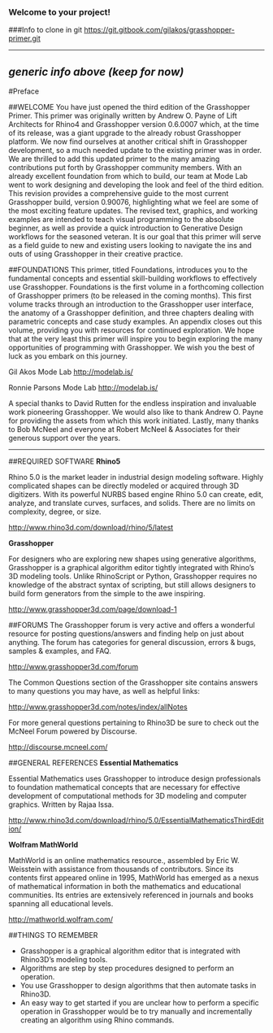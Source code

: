 ### Welcome to your project!

###Info to clone in git
https://git.gitbook.com/gilakos/grasshopper-primer.git

---
*generic info above (keep for now)*
---


#Preface

##WELCOME
You have just opened the third edition of the Grasshopper Primer. This primer
was originally written by Andrew O. Payne of Lift Architects for Rhino4 and
Grasshopper version 0.6.0007 which, at the time of its release, was a giant
upgrade to the already robust Grasshopper platform. We now find ourselves at
another critical shift in Grasshopper development, so a much needed update to
the existing primer was in order. We are thrilled to add this updated primer to
the many amazing contributions put forth by Grasshopper community members.
With an already excellent foundation from which to build, our team at Mode Lab
went to work designing and developing the look and feel of the third edition.
This revision provides a comprehensive guide to the most current Grasshopper
build, version 0.90076, highlighting what we feel are some of the most exciting
feature updates. The revised text, graphics, and working examples are intended
to teach visual programming to the absolute beginner, as well as provide a quick
introduction to Generative Design workflows for the seasoned veteran. It is our
goal that this primer will serve as a field guide to new and existing users looking
to navigate the ins and outs of using Grasshopper in their creative practice.

##FOUNDATIONS
This primer, titled Foundations, introduces you to the fundamental concepts and
essential skill-building workflows to effectively use Grasshopper. Foundations
is the first volume in a forthcoming collection of Grasshopper primers (to be
released in the coming months). This first volume tracks through an introduction
to the Grasshopper user interface, the anatomy of a Grasshopper definition,
and three chapters dealing with parametric concepts and case study examples.
An appendix closes out this volume, providing you with resources for continued
exploration.
We hope that at the very least this primer will inspire you to begin exploring the
many opportunities of programming with Grasshopper. We wish you the best of
luck as you embark on this journey.

Gil Akos
Mode Lab
http://modelab.is/

Ronnie Parsons
Mode Lab
http://modelab.is/

A special thanks to David Rutten for the endless inspiration and invaluable
work pioneering Grasshopper. We would also like to thank Andrew O. Payne
for providing the assets from which this work initiated. Lastly, many thanks to
Bob McNeel and everyone at Robert McNeel & Associates for their generous
support over the years.

---
##REQUIRED SOFTWARE
**Rhino5**

Rhino 5.0 is the market leader in industrial design modeling software. Highly
complicated shapes can be directly modeled or acquired through 3D digitizers.
With its powerful NURBS based engine Rhino 5.0 can create, edit, analyze, and
translate curves, surfaces, and solids. There are no limits on complexity, degree,
or size.

http://www.rhino3d.com/download/rhino/5/latest

**Grasshopper**

For designers who are exploring new shapes using generative algorithms,
Grasshopper is a graphical algorithm editor tightly integrated with Rhino’s
3D modeling tools. Unlike RhinoScript or Python, Grasshopper requires no
knowledge of the abstract syntax of scripting, but still allows designers to build
form generators from the simple to the awe inspiring.

http://www.grasshopper3d.com/page/download-1

##FORUMS
The Grasshopper forum is very active and offers a wonderful resource for
posting questions/answers and finding help on just about anything.
The forum has categories for general discussion, errors & bugs, samples &
examples, and FAQ.

http://www.grasshopper3d.com/forum

The Common Questions section of the Grasshopper site contains answers to
many questions you may have, as well as helpful links:

http://www.grasshopper3d.com/notes/index/allNotes



For more general questions pertaining to Rhino3D be sure to check out the
McNeel Forum powered by Discourse.

http://discourse.mcneel.com/

##GENERAL REFERENCES
**Essential Mathematics**

Essential Mathematics uses Grasshopper to introduce design professionals to
foundation mathematical concepts that are necessary for effective development
of computational methods for 3D modeling and computer graphics. Written by
Rajaa Issa.

http://www.rhino3d.com/download/rhino/5.0/EssentialMathematicsThirdEdition/

**Wolfram MathWorld**

MathWorld is an online mathematics resource., assembled by Eric W. Weisstein
with assistance from thousands of contributors. Since its contents first
appeared online in 1995, MathWorld has emerged as a nexus of mathematical
information in both the mathematics and educational communities. Its entries
are extensively referenced in journals and books spanning all educational levels.

http://mathworld.wolfram.com/

##THINGS TO REMEMBER
* Grasshopper is a graphical algorithm editor that is integrated with
Rhino3D’s modeling tools.
* Algorithms are step by step procedures designed to perform an operation.
* You use Grasshopper to design algorithms that then automate tasks in
Rhino3D.
* An easy way to get started if you are unclear how to perform a specific
operation in Grasshopper would be to try manually and incrementally
creating an algorithm using Rhino commands.
